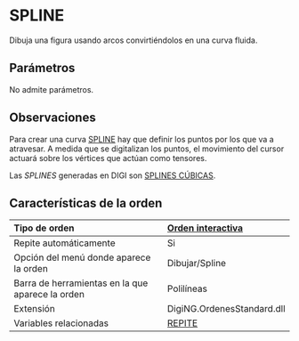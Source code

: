 # SPLINE

Dibuja una figura usando arcos convirtiéndolos en una curva fluida.

## Parámetros

No admite parámetros.

## Observaciones

Para crear una curva [SPLINE](spline.md) hay que definir los puntos por los que va a atravesar. A medida que se digitalizan los puntos, el movimiento del cursor actuará sobre los vértices que actúan como tensores.

Las _SPLINES_ generadas en DIGI son [SPLINES CÚBICAS](spline.md).

## Características de la orden

| Tipo de orden | [Orden interactiva](spline.md) |
| :--- | :--- |
| Repite automáticamente | Si |
| Opción del menú donde aparece la orden | Dibujar/Spline |
| Barra de herramientas en la que aparece la orden | Polilíneas |
| Extensión | DigiNG.OrdenesStandard.dll |
| Variables relacionadas | [REPITE](/digi3d-net/referencia/digi3d.net/ventana-de-dibujo/ordenes/s/REPITE.html) |


